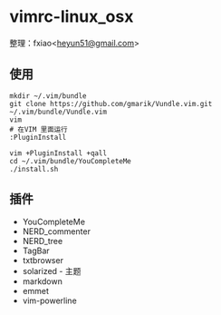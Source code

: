 vimrc-linux_osx
===============

整理：fxiao\<heyun51@gmail.com\>

使用
----

    mkdir ~/.vim/bundle
    git clone https://github.com/gmarik/Vundle.vim.git ~/.vim/bundle/Vundle.vim
    vim
    # 在VIM 里面运行
    :PluginInstall
    
    vim +PluginInstall +qall
    cd ~/.vim/bundle/YouCompleteMe
    ./install.sh

插件
----

* YouCompleteMe
* NERD_commenter
* NERD_tree
* TagBar
* txtbrowser
* solarized - 主题
* markdown
* emmet
* vim-powerline
